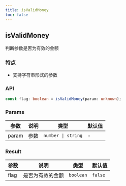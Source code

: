 ```yaml
---
title: isValidMoney
toc: false
---
```


## isValidMoney

判断参数是否为有效的金额

<code src="./demo.tsx"></code>

### 特点

- 支持字符串形式的参数

### API

```typescript
const flag: boolean = isValidMoney(param: unknown);
```

### Params

| 参数  | 说明 | 类型  | 默认值 |
| ----- | ---- | ----- | ------ |
| param | 参数 | `number \| string` | -      |


### Result

| 参数 | 说明         | 类型      | 默认值  |
| ---- | ------------ | --------- | ------- |
| flag | 是否为有效的金额 | `boolean` | `false` |
